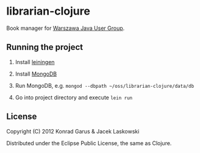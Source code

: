 # librarian-clojure

Book manager for [Warszawa Java User Group](http://warszawa.jug.pl).

## Running the project

 1. Install [leiningen](https://github.com/technomancy/leiningen)
 
 2. Install [MongoDB](http://www.mongodb.org/)
 
 3. Run MongoDB, e.g. `mongod --dbpath ~/oss/librarian-clojure/data/db`
 
 4. Go into project directory and execute `lein run`

## License

Copyright (C) 2012 Konrad Garus & Jacek Laskowski

Distributed under the Eclipse Public License, the same as Clojure.
